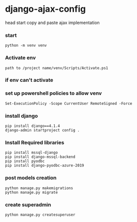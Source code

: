 # django-ajax-config
head start copy and paste ajax implementation


### start <br/>
`python -m venv venv`<br/>


### Activate env
`path to /project name/venv/Scripts/Activate.ps1`<br/>

### if env can't activate 

### set up powershell policies to allow venv <br/>
`Set-ExecutionPolicy -Scope CurrentUser RemoteSigned -Force`<br/>

### install django <br/>
`pip install django==4.1.4`<br/>
`django-admin startproject config .`<br/>

### Install Required libraries
`pip install mssql-django`<br/>
`pip install django-mssql-backend`<br/>
`pip install pyodbc`<br/>
`pip install django-pyodbc-azure-2019`<br/>




### post models creation <br/>
`python manage.py makemigrations` <br/>
`python manage.py migrate` <br/>
### create superadmin <br/>
`python manage.py createsuperuser` <br/>
